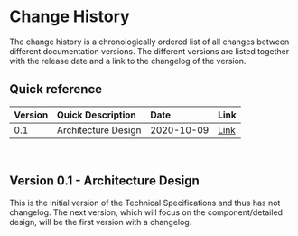 # Change History

The change history is a chronologically ordered list of all changes between different documentation versions. The different versions are listed together with the release date and a link to the changelog of the version.

## Quick reference

| Version | Quick Description                                    | Date       | Link |
| ------------ | :------------------------------------------------------------- | :--------- | -- |
| 0.1           | Architecture Design | 2020-10-09 | [Link](#version-01---architecture-design)

</br>

## Version 0.1 - Architecture Design

This is the initial version of the Technical Specifications and thus has not changelog. The next version, which will focus on the component/detailed design, will be the first version with a changelog.
